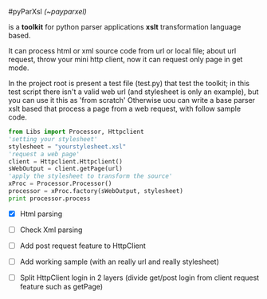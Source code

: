 #pyParXsl *(~payparxel)*

is a **toolkit** for python parser applications **xslt** transformation language based.

It can process html or xml source code from url or local file; about url request, throw your mini http client, now it can request only page in get mode.

In the project root is present a test file (test.py) that test the toolkit; in this test script there isn't a valid web url (and stylesheet is only an example), but you can use it this as 'from scratch' 
Otherwise uou can write a base parser xslt based that process a page from a web request, with follow sample code.


```python
from Libs import Processor, Httpclient
'setting your stylesheet'
stylesheet = "yourstylesheet.xsl"
'request a web page'
client = Httpclient.Httpclient()
sWebOutput = client.getPage(url)
'apply the stylesheet to transform the source'
xProc = Processor.Processor()
processor = xProc.factory(sWebOutput, stylesheet)
print processor.process
```

- [x] Html parsing
- [ ] Check Xml parsing
- [ ] Add post request feature to HttpClient
- [ ] Add working sample (with an really url and really stylesheet)
- [ ] Split HttpClient login in 2 layers (divide get/post login from client request feature such as getPage) 






